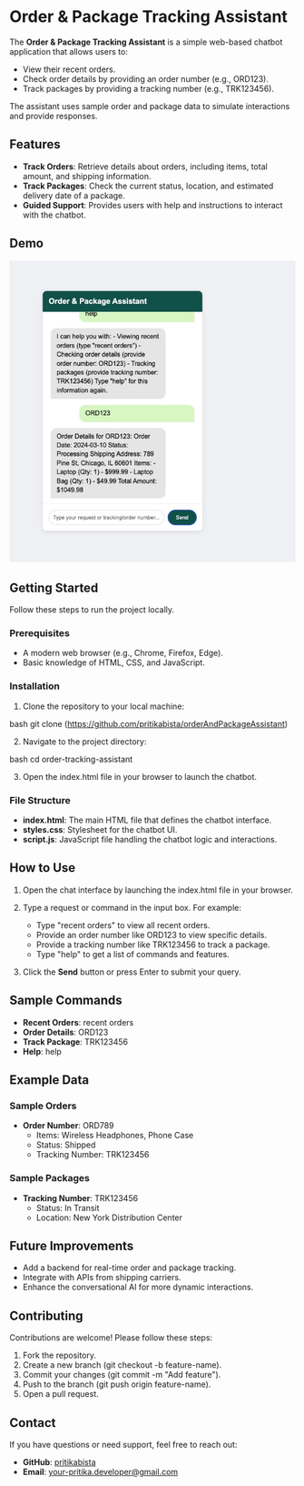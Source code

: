 # Order & Package Tracking Assistant

The **Order & Package Tracking Assistant** is a simple web-based chatbot application that allows users to:
- View their recent orders.
- Check order details by providing an order number (e.g., ORD123).
- Track packages by providing a tracking number (e.g., TRK123456).

The assistant uses sample order and package data to simulate interactions and provide responses.

## Features
- **Track Orders**: Retrieve details about orders, including items, total amount, and shipping information.
- **Track Packages**: Check the current status, location, and estimated delivery date of a package.
- **Guided Support**: Provides users with help and instructions to interact with the chatbot.

## Demo
![Chat UI Screenshot](A70F7F8A-633A-462E-9838-3685EE0959B9.jpeg)

## Getting Started
Follow these steps to run the project locally.

### Prerequisites
- A modern web browser (e.g., Chrome, Firefox, Edge).
- Basic knowledge of HTML, CSS, and JavaScript.

### Installation
1. Clone the repository to your local machine:
   
bash
   git clone (https://github.com/pritikabista/orderAndPackageAssistant)


2. Navigate to the project directory:
   
bash
   cd order-tracking-assistant


3. Open the index.html file in your browser to launch the chatbot.

### File Structure
- **index.html**: The main HTML file that defines the chatbot interface.
- **styles.css**: Stylesheet for the chatbot UI.
- **script.js**: JavaScript file handling the chatbot logic and interactions.

## How to Use
1. Open the chat interface by launching the index.html file in your browser.
2. Type a request or command in the input box. For example:
   - Type "recent orders" to view all recent orders.
   - Provide an order number like ORD123 to view specific details.
   - Provide a tracking number like TRK123456 to track a package.
   - Type "help" to get a list of commands and features.

3. Click the **Send** button or press Enter to submit your query.

## Sample Commands
- **Recent Orders**: recent orders
- **Order Details**: ORD123
- **Track Package**: TRK123456
- **Help**: help

## Example Data
### Sample Orders
- **Order Number**: ORD789
  - Items: Wireless Headphones, Phone Case
  - Status: Shipped
  - Tracking Number: TRK123456

### Sample Packages
- **Tracking Number**: TRK123456
  - Status: In Transit
  - Location: New York Distribution Center

## Future Improvements
- Add a backend for real-time order and package tracking.
- Integrate with APIs from shipping carriers.
- Enhance the conversational AI for more dynamic interactions.

## Contributing
Contributions are welcome! Please follow these steps:
1. Fork the repository.
2. Create a new branch (git checkout -b feature-name).
3. Commit your changes (git commit -m "Add feature").
4. Push to the branch (git push origin feature-name).
5. Open a pull request.

## Contact
If you have questions or need support, feel free to reach out:
- **GitHub**: [pritikabista](https://github.com/pritikabista)
- **Email**: your-pritika.developer@gmail.com
